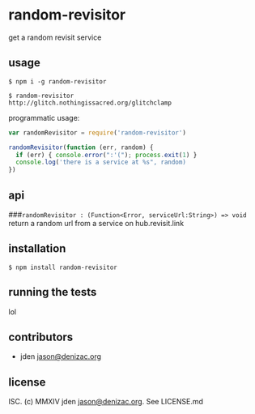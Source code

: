 # random-revisitor
get a random revisit service

## usage
```shell
$ npm i -g random-revisitor

$ random-revisitor
http://glitch.nothingissacred.org/glitchclamp
```

programmatic usage:
```js
var randomRevisitor = require('random-revisitor')

randomRevisitor(function (err, random) {
  if (err) { console.error(":'("); process.exit(1) }
  console.log('there is a service at %s", random)
})
```

## api
###`randomRevisitor : (Function<Error, serviceUrl:String>) => void`
return a random url from a service on hub.revisit.link

## installation

    $ npm install random-revisitor


## running the tests

lol


## contributors

- jden <jason@denizac.org>


## license

ISC. (c) MMXIV jden <jason@denizac.org>. See LICENSE.md
